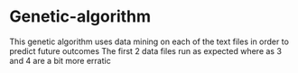 # Genetic-algorithm
This genetic algorithm uses data mining on each of the text files in order to predict future outcomes
The first 2 data files run as expected where as 3 and 4 are a bit more erratic
